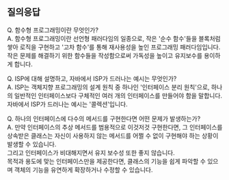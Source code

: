 ## 질의응답


Q. 함수형 프로그래밍이란 무엇인가?   
A. 함수형 프로그래밍이란 선언형 패러다임의 일종으로, 작은 '순수 함수'들을 블록처럼 쌓아 로직을 구현하고 '고차 함수'를 통해 재사용성을 높인 프로그래밍 패러다임입니다.   
작은 문제를 해결하기 위한 함수들을 작성함으로써 가독성을 높이고 유지보수를 용이하게 합니다.  


Q. ISP에 대해 설명하고, 자바에서 ISP가 드러나는 예시는 무엇인가?   
A. ISP는 객체지향 프로그래밍의 설계 원칙 중 하나인 '인터페이스 분리 원칙'으로, 하나의 일반적인 인터페이스보다 구체적인 여러 개의 인터페이스를 만들어야 함을 말합니다.   
자바에서 ISP가 드러나는 예시는 '콜렉션'입니다.  


Q. 하나의 인터페이스에 다수의 메서드를 구현한다면 어떤 문제가 발생하는가?   
A. 만약 인터페이스의 추상 메서드를 범용적으로 이것저것 구현한다면, 그 인터페이스를 상속받은 클래스는 자신이 사용하지 않는 메서드를 어쩔 수 없이 구현해야 하는 상황이 발생할 수 있습니다.   
그리고 인터페이스가 비대해지면서 유지 보수성 또한 좋지 않습니다.   
목적과 용도에 맞는 인터페이스만을 제공한다면, 클래스의 기능을 쉽게 파악할 수 있으며 객체의 기능을 유연하게 확장하거나 수정할 수 있습니다.   

